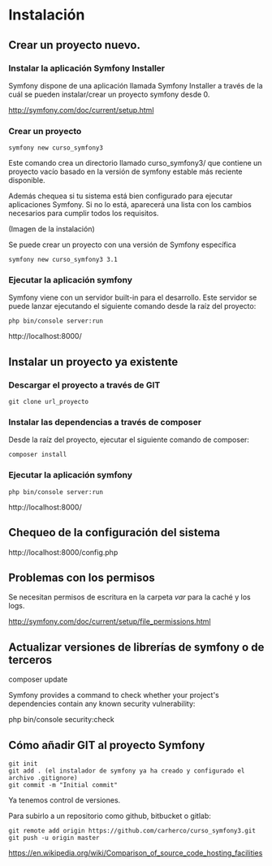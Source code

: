 
# Instalación


## Crear un proyecto nuevo.

### Instalar la aplicación Symfony Installer

Symfony dispone de una aplicación llamada Symfony Installer a través de la cuál se pueden
instalar/crear un proyecto symfony desde 0.

http://symfony.com/doc/current/setup.html

### Crear un proyecto

```
symfony new curso_symfony3
```

Este comando crea un directorio llamado curso_symfony3/ que contiene un proyecto vacío basado en la versión
de symfony estable más reciente disponible.

Además chequea si tu sistema está bien configurado para ejecutar aplicaciones Symfony. Si no lo está, aparecerá
una lista con los cambios necesarios para cumplir todos los requisitos.

(Imagen de la instalación)

Se puede crear un proyecto con una versión de Symfony específica

```
symfony new curso_symfony3 3.1
```

### Ejecutar la aplicación symfony

Symfony viene con un servidor built-in para el desarrollo. Este servidor se puede lanzar 
ejecutando el siguiente comando desde la raíz del proyecto:


```
php bin/console server:run
```

http://localhost:8000/



## Instalar un proyecto ya existente

### Descargar el proyecto a través de GIT


```
git clone url_proyecto
```



### Instalar las dependencias a través de composer

Desde la raíz del proyecto, ejecutar el siguiente comando de composer:

```
composer install
```



### Ejecutar la aplicación symfony


```
php bin/console server:run
```

http://localhost:8000/




## Chequeo de la configuración del sistema

http://localhost:8000/config.php

## Problemas con los permisos

Se necesitan permisos de escritura en la carpeta *var* para la caché y los logs.

http://symfony.com/doc/current/setup/file_permissions.html

## Actualizar versiones de librerías de symfony o de terceros

composer update

Symfony provides a command to check whether your project's dependencies contain any known security vulnerability:

 php bin/console security:check





## Cómo añadir GIT al proyecto Symfony

```
git init
git add . (el instalador de symfony ya ha creado y configurado el archivo .gitignore)
git commit -m "Initial commit"
```

Ya tenemos control de versiones.

Para subirlo a un repositorio como github, bitbucket o gitlab: 

```
git remote add origin https://github.com/carherco/curso_symfony3.git
git push -u origin master
```


https://en.wikipedia.org/wiki/Comparison_of_source_code_hosting_facilities